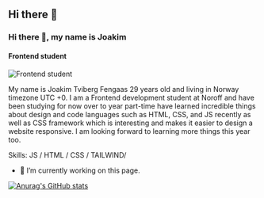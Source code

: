## Hi there 👋 

### Hi there 👋, my name is Joakim
#### Frontend student
![Frontend student](https://pbs.twimg.com/profile_banners/757289150/1732984840/1500x500)

My name is Joakim Tviberg Fengaas 29 years old and living in Norway timezone UTC +0. I am a Frontend development student at Noroff and have been studying for now over to year part-time have learned incredible things about design and code languages such as HTML, CSS, and JS recently as well as CSS framework which is interesting and makes it easier to design a website responsive. I am looking forward to learning more things this year too.

Skills:  JS / HTML / CSS / TAILWIND/

- 🔭 I’m currently working on this page. 

[![Anurag's GitHub stats](https://github-readme-stats.vercel.app/api?username=jotvibfeng)](https://github.com/anuraghazra/github-readme-stats)





